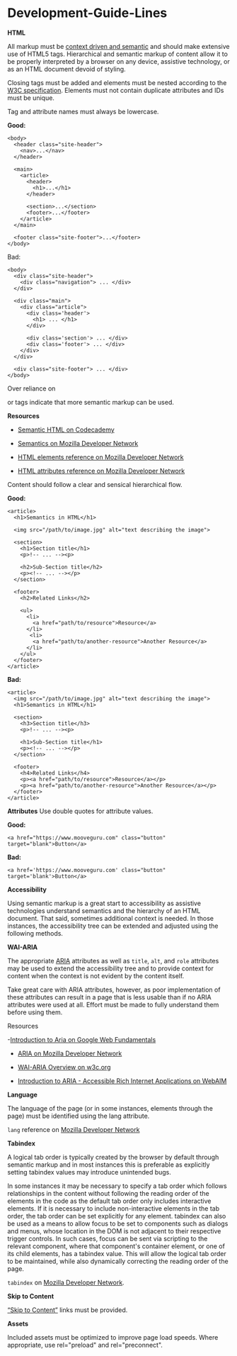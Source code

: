 # Development-Guide-Lines

**HTML**

All markup must be [context driven and semantic](https://developer.mozilla.org/en-US/docs/Glossary/semantics) and should make extensive use of HTML5 tags. Hierarchical and semantic markup of content allow it to be properly interpreted by a browser on any device, assistive technology, or as an HTML document devoid of styling.

Closing tags must be added and elements must be nested according to the [W3C specification](https://html.spec.whatwg.org/). Elements must not contain duplicate attributes and IDs must be unique.

Tag and attribute names must always be lowercase.

**Good:**

```
<body>
  <header class="site-header">
    <nav>...</nav>
  </header>

  <main>
    <article>
      <header>
        <h1>...</h1>
      </header>

      <section>...</section>
      <footer>...</footer>
    </article>
  </main>

  <footer class="site-footer">...</footer>
</body>
```

Bad:

```
<body>
  <div class="site-header">
    <div class="navigation"> ... </div>
  </div>

  <div class="main">
    <div class="article">
      <div class='header'>
        <h1> ... </h1>
      </div>
      
      <div class='section'> ... </div>
      <div class='footer'> ... </div>
    </div> 
  </div>
	
  <div class="site-footer"> ... </div>
</body>
```

Over reliance on <div> or <span> tags indicate that more semantic markup can be used.

**Resources**

- [Semantic HTML on Codecademy](https://www.codecademy.com/learn/learn-html/modules/learn-semantic-html)

- [Semantics on Mozilla Developer Network](https://developer.mozilla.org/en-US/docs/Glossary/Semantics)

- [HTML elements reference on Mozilla Developer Network](https://developer.mozilla.org/en-US/docs/Web/HTML/Element)

- [HTML attributes reference on Mozilla Developer Network](https://developer.mozilla.org/en-US/docs/Web/HTML/Attributes)

Content should follow a clear and sensical hierarchical flow.

**Good:**
  
```
<article>
  <h1>Semantics in HTML</h1>

  <img src="/path/to/image.jpg" alt="text describing the image">
 
  <section>
    <h1>Section title</h1>
    <p>!-- ... --><p>
    
    <h2>Sub-Section title</h2>
    <p><!-- ... --></p>
  </section>
  
  <footer>
    <h2>Related Links</h2>
    
    <ul>
      <li>
        <a href="path/to/resource">Resource</a>
      </li>
       <li>
        <a href="path/to/another-resource">Another Resource</a>
      </li>     
    </ul>
  </footer>
</article>
```  
  
**Bad:**

```
<article>
  <img src="/path/to/image.jpg" alt="text describing the image">
  <h1>Semantics in HTML</h1>
 
  <section>
    <h3>Section title</h3>
    <p>!-- ... --><p>
    
    <h1>Sub-Section title</h1>
    <p><!-- ... --></p>
  </section>
  
  <footer>
    <h4>Related Links</h4>
    <p><a href="path/to/resource">Resource</a></p>
    <p><a href="path/to/another-resource">Another Resource</a></p>
  </footer>
</article>
```
  
**Attributes**
Use double quotes for attribute values.

**Good:**

```
<a href="https://www.mooveguru.com" class="button" target="blank">Button</a>
```
  
**Bad:**

```
<a href='https://www.mooveguru.com' class="button" target='blank'>Button</a>
```
  
**Accessibility**
	
Using semantic markup is a great start to accessibility as assistive technologies understand semantics and the hierarchy of an HTML document. That said, sometimes additional context is needed. In those instances, the accessibility tree can be extended and adjusted using the following methods.

**WAI-ARIA**
	
The appropriate [ARIA](https://developer.mozilla.org/en-US/docs/Web/Accessibility/ARIA) attributes as well as `title`, `alt`, and `role` attributes may be used to extend the accessibility tree and to provide context for content when the context is not evident by the content itself. 

Take great care with ARIA attributes, however, as poor implementation of these attributes can result in a page that is less usable than if no ARIA attributes were used at all. Effort must be made to fully understand them before using them.

Resources

-[Introduction to Aria on Google Web Fundamentals](https://developers.google.com/web/fundamentals/accessibility/semantics-aria/)

- [ARIA on Mozilla Developer Network](https://developer.mozilla.org/en-US/docs/Web/Accessibility/ARIA)

- [WAI-ARIA Overview on w3c.org](https://www.w3.org/WAI/standards-guidelines/aria/)

- [Introduction to ARIA - Accessible Rich Internet Applications on WebAIM](https://webaim.org/techniques/aria/)

**Language**
	
The language of the page (or in some instances, elements through the page) must be identified using the lang attribute.

`lang` reference on [Mozilla Developer Network](https://developer.mozilla.org/en-US/docs/Web/HTML/Global_attributes/lang)

**Tabindex**
	
A logical tab order is typically created by the browser by default through semantic markup and in most instances this is preferable as explicitly setting tabindex values may introduce unintended bugs.

In some instances it may be necessary to specify a tab order which follows relationships in the content without following the reading order of the elements in the code as the default tab order only includes interactive elements. If it is necessary to include non-interactive elements in the tab order, the tab order can be set explicitly for any element. tabindex can also be used as a means to allow focus to be set to components such as dialogs and menus, whose location in the DOM is not adjacent to their respective trigger controls. In such cases, focus can be sent via scripting to the relevant component, where that component's container element, or one of its child elements, has a tabindex value. This will allow the logical tab order to be maintained, while also dynamically correcting the reading order of the page.

`tabindex` on [Mozilla Developer Network](https://developer.mozilla.org/en-US/docs/Web/HTML/Global_attributes/tabindex).

**Skip to Content**
	
[“Skip to Content”](https://css-tricks.com/how-to-create-a-skip-to-content-link/) links must be provided.

**Assets**
	
Included assets must be optimized to improve page load speeds. Where appropriate, use rel="preload" and rel="preconnect". <script> tags must include async and defer tags except in instances where asynchronous or deferred loading will provide a prohibitive experience for users.

**References**

- [Link types: preload on Mozilla Developer Network](https://developer.mozilla.org/en-US/docs/Web/HTML/Link_types/preload)

- [Link types: preconnect on Mozilla Developer Network](https://developer.mozilla.org/en-US/docs/Web/HTML/Link_types/preconnect)

- [Using rel=”preconnect” to establish network connections early and increase performance by Chris Coyier](https://css-tricks.com/using-relpreconnect-to-establish-network-connections-early-and-increase-performance/)

- [Preload, Prefetch And Priorities in Chrome by Addy Osmani](https://medium.com/reloading/preload-prefetch-and-priorities-in-chrome-776165961bbf)

- [Resource Hints - What is Preload, Prefetch, and Preconnect? by Brian Jackson](https://www.keycdn.com/blog/resource-hints)

- [The Script Tag: Attributes on Mozilla Developer Network](https://developer.mozilla.org/en-US/docs/Web/HTML/Element/script#attributes)

**Tags**
	
**Forms
Inputs**
Form inputs must use the appropriate type for the desired user input.
**
Good**: ```<input type="tel" name="phone">```
**
Bad**: ```<input type="text" name="phone">```

Where appropriate, proper input purposed should be provided.
```
<label for="contact-first-name">First Name</label>
<input type="text" id="contact-first-name" name="first-name" autocomplete="given-name">

<label for="contact-last-name">Last Name</label>
<input type="text" id="contact-last-name" name="last-name" autocomplete="family-name">bels
 ```
	
**Labels**
	
All form inputs must have labels that are linked using the for attribute. Labels must be descriptive and distinct (or otherwise distinguishable). Required fields or fields that require a specific format, value, or length must provide this information within the label.

**Good:**

```
<label for="contact-email">Email Address</label>
<input type="email" id="contact-email">
```	
	
**Bad:**
	
```
<label>Email Address</label>
<input type="email">	
```
	
`for` attribute on [Mozilla Developer Network](https://developer.mozilla.org/en-US/docs/Web/HTML/Attributes/for)

**Head**
	
The `<head>` tag should always include the [viewport meta tag](https://developer.mozilla.org/en-US/docs/Web/HTML/Viewport_meta_tag):

```<meta name="viewport" content="width=device-width, initial-scale=1">```
	
**Headers**
`<h1>`, `<h2>`, `<h3>`, `<h4>`, `<h5>`, `<h6>` should be context driven, not style driven and must follow the proper hierarchy.

**Images**
Images must always contain the appropriate alt attribute unless they are purely decorative.


```<img src="path/to/image.png" alt="{DESCRIPTIVE TEXT}">```
	
In the case of decorative images, such as icons, the aria-hidden attribute may be used to hide it from assistive technologies.


```<img src="path/to/icon.svg" aria-hidden="true">```
	
**Formats**
	
SVGs should be used wherever possible, such as for icons and illustrations. JPGs are preferred to PNGs if transparencies are not necessary. Images must be sized properly (i.e. resized, not scalled, to fit their container) and must be stripped of meta data and otherwise optimized for the web.

Do not use icon fonts.

**Tables**
	
Complete table markup must always be provided.

Good:

```
<table>
  <caption><!-- ... --></caption>
    <thead>
      <tr>
        <th><!-- ... --></th>
      </tr>
    </thead>

    <tbody>
      <tr>
        <td><!-- ... --></td>
      </tr>
    </tbody>
	
    <tfoot>
      <tr>
        <td><!-- ... --></td>
      </tr>
    </tfoot>
</table>
```
  
**Bad:**

```
<table>
  <caption> ... </caption>
  <tr>
    <th> ... </th>
  </tr>

  <tr>
    <td> ... </td>
  </tr>
  
  <tr>
    <td> ... </td>
  </tr>
</table>
```
 

